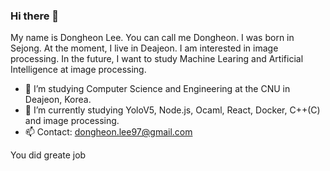 ### Hi there 👋

My name is Dongheon Lee. You can call me Dongheon. I was born in Sejong. At the moment, I live in Deajeon. 
I am interested in image processing. In the future, I want to study Machine Learing and Artificial Intelligence at image processing. 

- 🔭 I’m studying Computer Science and Engineering at the CNU in Deajeon, Korea.
- 🌱 I’m currently studying YoloV5, Node.js, Ocaml, React, Docker, C++(C) and image processing. 
- 📫 Contact: dongheon.lee97@gmail.com


You did greate job
<!--
**Dongheon97/Dongheon97** is a ✨ _special_ ✨ repository because its `README.md` (this file) appears on your GitHub profile.

